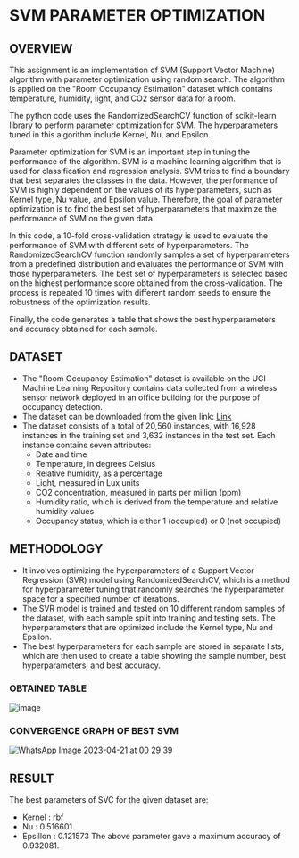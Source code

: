 # SVM PARAMETER OPTIMIZATION 
## OVERVIEW
This assignment is an implementation of SVM (Support Vector Machine) algorithm with parameter optimization using random search. The algorithm is applied on the 
"Room Occupancy Estimation" dataset which contains temperature, humidity, light, and CO2 sensor data for a room.

The python code uses the RandomizedSearchCV function of scikit-learn library to perform parameter optimization for SVM. The hyperparameters tuned in this algorithm include Kernel, Nu, and Epsilon.

Parameter optimization for SVM is an important step in tuning the performance of the algorithm. SVM is a machine learning algorithm that is used for classification and regression analysis. SVM tries to find a boundary that best separates the classes in the data. However, the performance of SVM is highly dependent on the values of its hyperparameters, such as Kernel type, Nu value, and Epsilon value. Therefore, the goal of parameter optimization is to find the best set of hyperparameters that maximize the performance of SVM on the given data.

In this code, a 10-fold cross-validation strategy is used to evaluate the performance of SVM with different sets of hyperparameters. The RandomizedSearchCV function randomly samples a set of hyperparameters from a predefined distribution and evaluates the performance of SVM with those hyperparameters. The best set of hyperparameters is selected based on the highest performance score obtained from the cross-validation. The process is repeated 10 times with different random seeds to ensure the robustness of the optimization results.

Finally, the code generates a table that shows the best hyperparameters and accuracy obtained for each sample.
## DATASET
* The "Room Occupancy Estimation" dataset is available on the UCI Machine Learning Repository contains data collected from a wireless sensor network deployed in an office building for the purpose of occupancy detection. 
* The dataset can be downloaded from the given link: [Link](https://archive.ics.uci.edu/ml/datasets/Room+Occupancy+Estimation)
* The dataset consists of a total of 20,560 instances, with 16,928 instances in the training set and 3,632 instances in the test set. Each instance contains seven   attributes:
  * Date and time
  * Temperature, in degrees Celsius
  * Relative humidity, as a percentage
  * Light, measured in Lux units
  * CO2 concentration, measured in parts per million (ppm)
  * Humidity ratio, which is derived from the temperature and relative humidity values
  * Occupancy status, which is either 1 (occupied) or 0 (not occupied)
## METHODOLOGY
* It involves optimizing the hyperparameters of a Support Vector Regression (SVR) model using RandomizedSearchCV, which is a method for hyperparameter tuning that randomly searches the hyperparameter space for a specified number of iterations. 
* The SVR model is trained and tested on 10 different random samples of the dataset, with each sample split into training and testing sets. The hyperparameters that are optimized include the Kernel type, Nu and Epsilon. 
* The best hyperparameters for each sample are stored in separate lists, which are then used to create a table showing the sample number, best hyperparameters, and best accuracy. 
### OBTAINED TABLE
![image](https://user-images.githubusercontent.com/104979974/233455715-245824f3-9dd6-45c1-80ee-9ba8037b060f.png)
### CONVERGENCE GRAPH OF BEST SVM
![WhatsApp Image 2023-04-21 at 00 29 39](https://user-images.githubusercontent.com/104979974/233462587-87ad3b81-8a0c-474e-acac-6b7bbb4a6459.jpg)
## RESULT
The best parameters of SVC for the given dataset are:
* Kernel : rbf
* Nu : 0.516601
* Epsillon : 0.121573
The above parameter gave a maximum accuracy of 0.932081.

